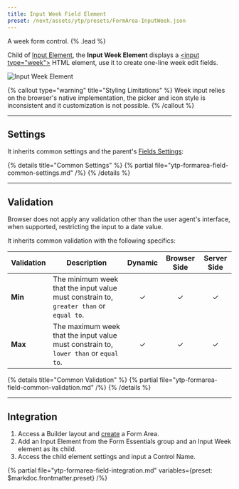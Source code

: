 ```yaml
---
title: Input Week Field Element
preset: /next/assets/ytp/presets/FormArea-InputWeek.json
---
```


A week form control. {% .lead %}

Child of [Input Element](./input), the **Input Week Element** displays a [\<input type="week"\>](https://developer.mozilla.org/en-US/docs/Web/HTML/Element/input/week) HTML element, use it to create one-line week edit fields.

![Input Week Element](/next/assets/ytp/forms/fields/input-week.webp)

{% callout type="warning" title="Styling Limitations" %}
Week input relies on the browser's native implementation, the picker and icon style is inconsistent and it customization is not possible.
{% /callout %}

---

## Settings

It inherits common settings and the parent's [Fields Settings](./input#fields-settings):

{% details title="Common Settings" %}
    {% partial file="ytp-formarea-field-common-settings.md" /%}
{% /details %}

---

## Validation

Browser does not apply any validation other than the user agent's interface, when supported, restricting the input to a date value.

It inherits common validation with the following specifics:

| Validation | Description | Dynamic | Browser Side | Server Side |
| ---------- | ----------- | :-----: | :----------: | :---------: |
| **Min** | The minimum week that the input value must constrain to, `greater than` or `equal to`. | &#x2713; | &#x2713; | &#x2713; |
| **Max** | The maximum week that the input value must constrain to, `lower than` or `equal to`. | &#x2713; | &#x2713; | &#x2713; |

{% details title="Common Validation" %}
    {% partial file="ytp-formarea-field-common-validation.md" /%}
{% /details %}

---

## Integration

1. Access a Builder layout and [create](../../setup#creating-a-form) a Form Area.
1. Add an Input Element from the Form Essentials group and an Input Week element as its child.
1. Access the child element settings and input a Control Name.

{% partial file="ytp-formarea-field-integration.md" variables={preset: $markdoc.frontmatter.preset} /%}
